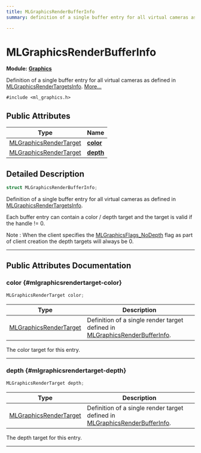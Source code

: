 ```yaml
---
title: MLGraphicsRenderBufferInfo
summary: definition of a single buffer entry for all virtual cameras as defined in mlgraphicsrendertargetsinfo. 

---
```


# MLGraphicsRenderBufferInfo

**Module:** **[Graphics](/versioned_docs/version-22-Mar-2023/api-ref/api/Modules/group___graphics/group___graphics.md)**



Definition of a single buffer entry for all virtual cameras as defined in [MLGraphicsRenderTargetsInfo](/versioned_docs/version-22-Mar-2023/api-ref/api/Modules/group___graphics/struct_m_l_graphics_render_targets_info.md).  [More...](#detailed-description)


`#include <ml_graphics.h>`

## Public Attributes

| Type           | Name           |
| -------------- | -------------- |
| [MLGraphicsRenderTarget](/versioned_docs/version-22-Mar-2023/api-ref/api/Modules/group___graphics/struct_m_l_graphics_render_target.md) | **[color](/versioned_docs/version-22-Mar-2023/api-ref/api/Modules/group___graphics/struct_m_l_graphics_render_buffer_info.md#mlgraphicsrendertarget-color)**  |
| [MLGraphicsRenderTarget](/versioned_docs/version-22-Mar-2023/api-ref/api/Modules/group___graphics/struct_m_l_graphics_render_target.md) | **[depth](/versioned_docs/version-22-Mar-2023/api-ref/api/Modules/group___graphics/struct_m_l_graphics_render_buffer_info.md#mlgraphicsrendertarget-depth)**  |

## Detailed Description

```cpp
struct MLGraphicsRenderBufferInfo;
```

Definition of a single buffer entry for all virtual cameras as defined in [MLGraphicsRenderTargetsInfo](/versioned_docs/version-22-Mar-2023/api-ref/api/Modules/group___graphics/struct_m_l_graphics_render_targets_info.md). 

Each buffer entry can contain a color / depth target and the target is valid if the handle != 0.

Note : When the client specifies the [MLGraphicsFlags_NoDepth](/versioned_docs/version-22-Mar-2023/api-ref/api/Modules/group___graphics/group___graphics.md#enums-mlgraphicsflags-nodepth) flag as part of client creation the depth targets will always be 0. 





-----------
## Public Attributes Documentation

### color {#mlgraphicsrendertarget-color}

```cpp
MLGraphicsRenderTarget color;
```



| Type | Description |
|--|--|
| [MLGraphicsRenderTarget](/versioned_docs/version-22-Mar-2023/api-ref/api/Modules/group___graphics/struct_m_l_graphics_render_target.md) | Definition of a single render target defined in [MLGraphicsRenderBufferInfo](/versioned_docs/version-22-Mar-2023/api-ref/api/Modules/group___graphics/struct_m_l_graphics_render_buffer_info.md).  |


The color target for this entry. 





-----------

### depth {#mlgraphicsrendertarget-depth}

```cpp
MLGraphicsRenderTarget depth;
```



| Type | Description |
|--|--|
| [MLGraphicsRenderTarget](/versioned_docs/version-22-Mar-2023/api-ref/api/Modules/group___graphics/struct_m_l_graphics_render_target.md) | Definition of a single render target defined in [MLGraphicsRenderBufferInfo](/versioned_docs/version-22-Mar-2023/api-ref/api/Modules/group___graphics/struct_m_l_graphics_render_buffer_info.md).  |


The depth target for this entry. 





-----------


